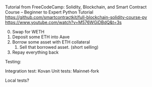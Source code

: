 Tutorial from FreeCodeCamp:
Solidity, Blockchain, and Smart Contract Course – Beginner to Expert Python Tutorial
https://github.com/smartcontractkit/full-blockchain-solidity-course-py
https://www.youtube.com/watch?v=M576WGiDBdQ&t=3s



0. Swap for WETH
1. Deposit some ETH into Aave
2. Borrow some asset with ETH collateral
    1. Sell that borrowed asset. (short selling)
3. Repay everything back

Testing: 

Integration test: Kovan
Unit tests: Mainnet-fork


Local tests?